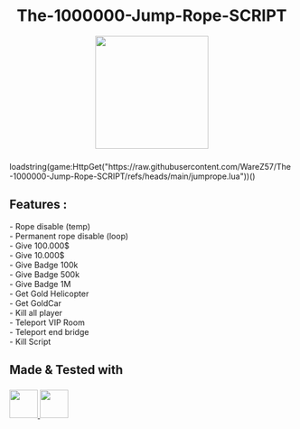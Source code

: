
<h1 align="center">The-1000000-Jump-Rope-SCRIPT</h1>

<div align="center">
  <img height="200" src="https://tr.rbxcdn.com/180DAY-56346dcd2cec57e4edfd5a56bbb2966b/768/432/Image/Webp/noFilter"  />
</div>

###

<p align="left">loadstring(game:HttpGet("https://raw.githubusercontent.com/WareZ57/The-1000000-Jump-Rope-SCRIPT/refs/heads/main/jumprope.lua"))()</p>

###

<h2 align="left">Features :</h2>


<p align="left">
- Rope disable (temp)<br>
- Permanent rope disable (loop)<br>
- Give 100.000$<br>
- Give 10.000$<br>
- Give Badge 100k<br>
- Give Badge 500k<br>
- Give Badge 1M<br>
- Get Gold Helicopter<br>
- Get GoldCar<br>
- Kill all player<br>
- Teleport VIP Room<br>
- Teleport end bridge<br>
- Kill Script<br>
</p>


###

<h2 align="left">Made & Tested with</h2>

###

<p align="left">
  <a href="https://sirius.menu/" target="_blank">
    <img src="https://image.noelshack.com/fichiers/2025/39/1/1758549544-t-l-chargement.png" height="50" />
  </a>
  <a href="https://www.xeno.onl/" target="_blank">
    <img src="https://www.xeno.onl/images/xeno.png" height="50" />
  </a>
</p>

